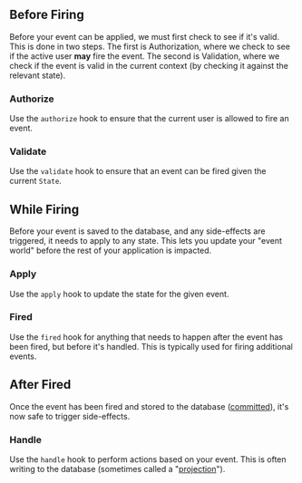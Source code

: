 ## Before Firing

Before your event can be applied, we must first check to see if it's valid. This is done in two
steps. The first is Authorization, where we check to see if the active user **may** fire the
event. The second is Validation, where we check if the event is valid in the current context
(by checking it against the relevant state).

### Authorize

Use the `authorize` hook to ensure that the current user is allowed to fire an event.

### Validate

Use the `validate` hook to ensure that an event can be fired given the current `State`.

## While Firing

Before your event is saved to the database, and any side-effects are triggered, it needs
to apply to any state. This lets you update your "event world" before the rest of your
application is impacted.

### Apply

Use the `apply` hook to update the state for the given event.

### Fired

Use the `fired` hook for anything that needs to happen after the event has been fired,
but before it's handled. This is typically used for firing additional events.

## After Fired

Once the event has been fired and stored to the database ([committed](/docs/reference/events#content-committing)), it's now safe to trigger
side-effects.

### Handle

Use the `handle` hook to perform actions based on your event. This is often
writing to the database (sometimes called a "[projection](/docs/technical/combating-jargon)").
